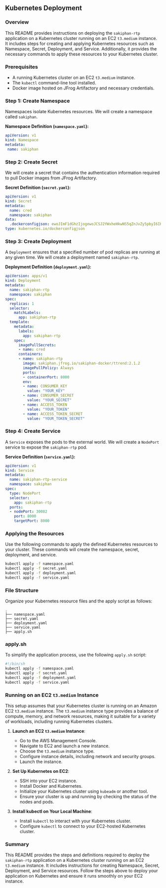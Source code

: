 ## Kubernetes Deployment

### Overview

This README provides instructions on deploying the `sakiphan-rtp` application on a Kubernetes cluster running on an EC2 `t3.medium` instance. It includes steps for creating and applying Kubernetes resources such as Namespace, Secret, Deployment, and Service. Additionally, it provides the necessary commands to apply these resources to your Kubernetes cluster.

### Prerequisites

- A running Kubernetes cluster on an EC2 `t3.medium` instance.
- The `kubectl` command-line tool installed.
- Docker image hosted on JFrog Artifactory and necessary credentials.

### Step 1: Create Namespace

Namespaces isolate Kubernetes resources. We will create a namespace called `sakiphan`.

**Namespace Definition (`namespace.yaml`):**

```yaml
apiVersion: v1
kind: Namespace
metadata:
 name: sakiphan
```

### Step 2: Create Secret

We will create a secret that contains the authentication information required to pull Docker images from JFrog Artifactory.

**Secret Definition (`secret.yaml`):**

```yaml
apiVersion: v1
kind: Secret
metadata:
  name: cred
  namespace: sakiphan
data:
  .dockerconfigjson: ewoJImF1dGhzIjogewoJCSJ2YWxheHkwNS5qZnJvZy5pbyI6IHsKCQkJImF1dGgiOiAiYkc5bmFXNTBiMkYzYzBCbmJXRnBiQzVqYjIwNlZtRnNZWGg1UURFeU13PT0iCgkJfQoJfQp9
type: kubernetes.io/dockerconfigjson
```

### Step 3: Create Deployment

A `Deployment` ensures that a specified number of pod replicas are running at any given time. We will create a deployment named `sakiphan-rtp`.

**Deployment Definition (`deployment.yaml`):**

```yaml
apiVersion: apps/v1
kind: Deployment
metadata:
  name: sakiphan-rtp
  namespace: sakiphan
spec:
  replicas: 1
  selector:
    matchLabels:
      app: sakiphan-rtp
  template:
    metadata:
      labels:
        app: sakiphan-rtp
    spec:
      imagePullSecrets:
      - name: cred
      containers:
      - name: sakiphan-rtp
        image: sakiphan.jfrog.io/sakiphan-docker/ttrend:2.1.2
        imagePullPolicy: Always
        ports:
        - containerPort: 8000
        env:
        - name: CONSUMER_KEY
          value: "YOUR_KEY"
        - name: CONSUMER_SECRET
          value: "YOUR_SECRET"
        - name: ACCESS_TOKEN
          value: "YOUR_TOKEN"
        - name: ACCESS_TOKEN_SECRET
          value: "YOUR_TOKEN_SECRET"
```

### Step 4: Create Service

A `Service` exposes the pods to the external world. We will create a `NodePort` service to expose the `sakiphan-rtp` pod.

**Service Definition (`service.yaml`):**

```yaml
apiVersion: v1
kind: Service
metadata:
  name: sakiphan-rtp-service
  namespace: sakiphan
spec:
  type: NodePort
  selector:
    app: sakiphan-rtp
  ports:
  - nodePort: 30082
    port: 8000
    targetPort: 8000
```

### Applying the Resources

Use the following commands to apply the defined Kubernetes resources to your cluster. These commands will create the namespace, secret, deployment, and service.

```sh
kubectl apply -f namespace.yaml
kubectl apply -f secret.yaml
kubectl apply -f deployment.yaml
kubectl apply -f service.yaml
```

### File Structure

Organize your Kubernetes resource files and the apply script as follows:

```
.
├── namespace.yaml
├── secret.yaml
├── deployment.yaml
├── service.yaml
├── apply.sh
```

### apply.sh

To simplify the application process, use the following `apply.sh` script:

```sh
#!/bin/sh
kubectl apply -f namespace.yaml
kubectl apply -f secret.yaml
kubectl apply -f deployment.yaml
kubectl apply -f service.yaml
```

### Running on an EC2 `t3.medium` Instance

This setup assumes that your Kubernetes cluster is running on an Amazon EC2 `t3.medium` instance. The `t3.medium` instance type provides a balance of compute, memory, and network resources, making it suitable for a variety of workloads, including running Kubernetes clusters.

1. **Launch an EC2 `t3.medium` Instance**:
   - Go to the AWS Management Console.
   - Navigate to EC2 and launch a new instance.
   - Choose the `t3.medium` instance type.
   - Configure instance details, including network and security groups.
   - Launch the instance.

2. **Set Up Kubernetes on EC2**:
   - SSH into your EC2 instance.
   - Install Docker and Kubernetes.
   - Initialize your Kubernetes cluster using `kubeadm` or another tool.
   - Ensure your cluster is up and running by checking the status of the nodes and pods.

3. **Install kubectl on Your Local Machine**:
   - Install `kubectl` to interact with your Kubernetes cluster.
   - Configure `kubectl` to connect to your EC2-hosted Kubernetes cluster.

### Summary

This README provides the steps and definitions required to deploy the `sakiphan-rtp` application on a Kubernetes cluster running on an EC2 `t3.medium` instance. It includes instructions for creating Namespace, Secret, Deployment, and Service resources. Follow the steps above to deploy your application on Kubernetes and ensure it runs smoothly on your EC2 instance.